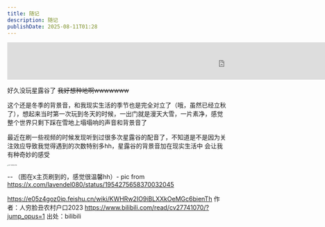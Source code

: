 ```yaml
---
title: 随记
description: 随记
publishDate: 2025-08-11T01:28
---
```

<iframe frameborder="no" border="0" marginwidth="0" marginheight="0" width=1000 height=86 src="https://music.163.com/outchain/player?type=2&id=408055956&auto=1&height=66"></iframe>

好久没玩星露谷了 ~~我好想种地啊wwwwwww~~

这个还是冬季的背景音，和我现实生活的季节也是完全对立了（哦，虽然已经立秋了），想起来当时第一次玩到冬天的时候，一出门就是漫天大雪，一片素净，感觉整个世界只剩下踩在雪地上塌塌响的声音和背景音了

最近在刷一些视频的时候发现听到过很多次星露谷的配音了，不知道是不是因为关注效应导致我觉得遇到的次数特别多hh，星露谷的背景音加在现实生活中 会让我有种奇妙的感受

<img src="https://linux.do/uploads/default/original/4X/5/1/3/5133caec53165ccc0ec1167ea0cc9aa311aa27cd.jpeg" alt="Gx77TsxWMAAPfkx" style="zoom: 15%;" />

-- （图在x主页刷到的，感觉很温馨hh）- pic from https://x.com/lavendel080/status/1954275658370032045

https://e05z4goz0ip.feishu.cn/wiki/KWHRw2IO9iBLXXkOeMGc6bienTh 作者：人穷脸丑农村户口2023 https://www.bilibili.com/read/cv27741070/?jump_opus=1 出处：bilibili

